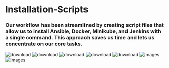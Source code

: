 # Installation-Scripts
### Our workflow has been streamlined by creating script files that allow us to install Ansible, Docker, Minikube, and Jenkins with a single command. This approach saves us time and lets us concentrate on our core tasks.            
![download](https://github.com/MazenMoneim/Scripts/assets/135109542/2d486a82-8400-4dd0-b253-a33616a0ed07)   ![download](https://github.com/MazenMoneim/Scripts/assets/135109542/2833c4e0-1fd9-4021-a654-eb37e7b07481) ![download](https://github.com/MazenMoneim/Scripts/assets/135109542/6bcbc353-86fa-4af1-81af-92d3de9811e3) ![download](https://github.com/MazenMoneim/Installation-Scripts/assets/135109542/7879cf13-3bb5-40d3-b8b5-32416a963deb) ![download](https://github.com/MazenMoneim/Scripts/assets/135109542/678eda25-260e-4819-ab03-6ea1946a0a2a)  ![images](https://github.com/MazenMoneim/Installation-Scripts/assets/135109542/abb922fb-50d2-4f18-a34b-72303b15c3d4) ![images](https://github.com/MazenMoneim/Installation-Scripts/assets/135109542/1c259fb1-8ad6-465a-8df5-f347b3ac530b)










